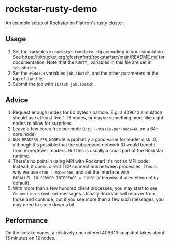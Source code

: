 # rockstar-rusty-demo

An example setup of Rockstar on Flatiron's rusty cluster.

## Usage
1. Set the variables in `rockstar.template.cfg` according to your simulation.  See https://bitbucket.org/gfcstanford/rockstar/src/main/README.md for documentation. Note that the `RUSTY_` variables in this file are set in `job.sbatch`.
1. Set the `#SBATCH` variables `job.sbatch`, and the other parameters at the top of that file.
1. Submit the job with `sbatch job.sbatch`.

## Advice
1. Request enough nodes for 60 bytes / particle.  E.g. a 4096^3 simulation should use at least five 1 TB nodes, or maybe something more like eight nodes to allow for surprises.
1. Leave a few cores free per node (e.g. `--ntasks-per-node=60` on a 64-core node)
1. `NUM_READERS_PER_NODE=16` is probably a good value for reader disk IO, although it's possible that the subsequent network IO would benefit from more/fewer readers. But this is usually a small part of the Rockstar runtime.
1. There's no point in using MPI with Rockstar! It's not an MPI code. Instead, it opens direct TCP connections between processes. This is why we use `srun --mpi=none`, and set the interface with `PARALLEL_IO_SERVER_INTERFACE = "ib0"` (otherwise it uses Ethernet by default).
1. With more than a few hundred client processes, you may start to see `Connection timed out` messages. Usually Rockstar will recover from those and continue, but if you see more than a few such messages, you may need to scale down a bit.

## Performance
On the icelake nodes, a relatively unclustered 4096^3 snapshot takes about 15 minutes on 12 nodes.
